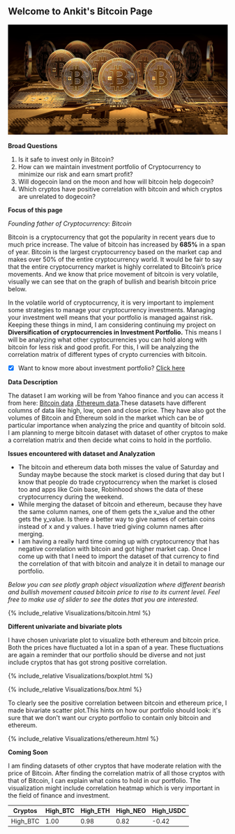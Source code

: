 ## Welcome to Ankit's Bitcoin Page

![](images/bitcoin.jpg)

**Broad Questions**
1. Is it safe to invest only in Bitcoin?
2. How can we maintain investment portfolio of Cryptocurrency to minimize our risk and earn smart profit?
3. Will dogecoin land on the moon and how will bitcoin help dogecoin? 
4. Which cryptos have positive correlation with bitcoin and which cryptos are unrelated to dogecoin?

**Focus of this page**

*Founding father of Cryptocurrency: Bitcoin*

Bitcoin is a cryptocurrency that got the popularity in recent years due to much price increase. The value of bitcoin has increased by **685%** in a span of year.
Bitcoin is the largest cryptocurrency based on the market cap and makes over 50% of the entire cryptocurrency world. It would be fair to say that the entire 
cryptocurrency market is highly correlated to Bitcoin’s price movements. And we know that price movement of bitcoin is very volatile, visually we can see that on 
the graph of bullish and bearish bitcoin price below. 

In the volatile world of cryptocurrency, it is very important to implement some strategies to manage your cryptocurrency investments. Managing your investment 
well means that your portfolio is managed against risk. Keeping these things in mind, I am considering continuing my project on **Diversification of cryptocurrencies
in Investment Portfolio.** This means I will be analyzing what other cyptocurrencies you can hold along with bitcoin for less risk and good profit. For this, I will 
be analyzing the correlation matrix of different types of crypto currencies with bitcoin.

- [x] Want to know more about investment portfolio? [Click here](investment.md)

**Data Description**

The dataset I am working will be from Yahoo finance and you can access it from here: [Bitcoin data](https://finance.yahoo.com/quote/BTC-USD/history/?guccounter=1&guce_referrer=aHR0cHM6Ly93d3cuZ29vZ2xlLmNvbS8&guce_referrer_sig=AQAAAE1iTQEM3gqle4ifIZ0FxmNSrO2jLU8jHDLYEnM4DGZk4dCEd-VhKRedEtXl6B3t2wj_eoseVG3MVLDWtXR5JAlz3aI6aQAheKcsaQTuFuWYKJvZPD2RdG3mC41_VtyVCE2slSvx_iqysSqDrh8KBvPb6GpvOmdGVTfFMCBkWE0E)
,[Ethereum data](https://finance.yahoo.com/quote/ETH-USD/history/).These datasets have different columns of data like high, low, open and close price. They have also got the volumes of Bitcoin and Ethereum sold in the market which can be of particular importance
when analyzing the price and quantity of bitcoin sold. I am planning to merge bitcoin dataset with dataset of other cryptos to make a correlation matrix and then decide
what coins to hold in the portfolio.

**Issues encountered with dataset and Analyzation**

* The bitcoin and ethereum data both misses the value of Saturday and Sunday maybe because the stock market is closed during that day but I know that people do 
trade cryptocurrency when the market is closed too and apps like Coin base, Robinhood shows the data of these cryptocurrency during the weekend.
* While merging the dataset of bitcoin and ethereum, because they have the same column names, one of them gets the x_value and the other gets the y_value. Is there a better way to give names of certain coins instead of x and y values. 
I have tried giving column names after merging.
* I am having a really hard time coming up with cryptocurrency that has negative correlation with bitcoin and got higher market cap. Once I come up with that I need 
to import the dataset of that currency to find the correlation of that with bitcoin and analyze it in detail to manage our portfolio. 

*Below you can see plotly graph object visualization where different bearish and bullish movement caused bitcoin price to rise to its current level. Feel free to make use of slider to see the dates that you are interested.*

{% include_relative Visualizations/bitcoin.html %}

**Different univariate and bivariate plots**

I have chosen univariate plot to visualize both ethereum and bitcoin price. Both the prices have fluctuated a lot in a span of a year. These fluctuations are again
a reminder that our portfolio should be diverse and not just include cryptos that has got strong positive correlation.

{% include_relative Visualizations/boxplot.html %}

{% include_relative Visualizations/box.html %}


To clearly see the positive correlation between bitcoin and ethereum price, I made bivariate scatter plot.This hints on how our portfolio should look: 
it's sure that we don't want our crypto portfolio to contain only bitcoin and ethereum.

{% include_relative Visualizations/ethereum.html %}

**Coming Soon**

I am finding datasets of other cryptos that have moderate relation with the price of Bitcoin. After finding the correlation matrix of all those cryptos with that of 
Bitcoin, I can explain what coins to hold in our portfolio. The visualization might include correlation heatmap which is very important in the field of finance and 
investment.

Cryptos   |High_BTC | High_ETH | High_NEO | High_USDC
----------|---------|----------|----------|----------
High_BTC  | 1.00    | 0.98     |  0.82    | -0.42 











